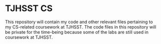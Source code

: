 # TJHSST CS
This repository will contain my code and other relevant files pertaining to my CS-related coursework at TJHSST. The code files in this repository will be private for the time-being because some of the labs are still used in coursework at TJHSST.
